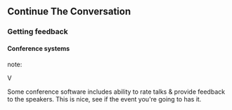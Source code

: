 ## Continue The Conversation

### Getting feedback

#### Conference systems



note:

V

Some conference software includes ability to rate talks & provide feedback to the speakers.
This is nice, see if the event you're going to has it.

